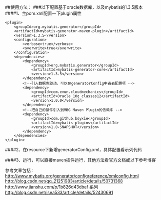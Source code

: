 ##使用方法：
###以下配置基于oracle数据库，以及mybatis的1.3.5版本  
####1、主pom.xml配置一下plugin属性
````
<plugin>
    <groupId>org.mybatis.generator</groupId>
    <artifactId>mybatis-generator-maven-plugin</artifactId>
    <version>1.3.5</version>
    <configuration>
        <verbose>true</verbose>
        <overwrite>true</overwrite>
    </configuration>
    <dependencies>
        <dependency>
            <groupId>org.mybatis.generator</groupId>
            <artifactId>mybatis-generator-core</artifactId>
            <version>1.3.5</version>
        </dependency>
        <!--引入数据库驱动，可以在generatorConfig中省去配置项 -->
        <dependency>
            <groupId>com.evun.cloudmechanics</groupId>
            <artifactId>Oracle_10g_classes12</artifactId>
            <version>1.0.0</version>
        </dependency>
        <!--把自己的插件引入到MBG Maven Plugin的依赖中 -->
        <dependency>
            <groupId>com.github.boyxie</groupId>
            <artifactId>mybatis-plugins</artifactId>
            <version>1.0-SNAPSHOT</version>
        </dependency>
    </dependencies>
</plugin>
````
####2、在resource下新增generatorConfig.xml，具体配置看示列代码    

####3、运行，可以直接maven插件运行，其他方法看官方文档或以下参考博客   

参考文章包括：   
http://www.mybatis.org/generator/configreference/xmlconfig.html    
http://blog.csdn.net/qq_21251983/article/details/50731368    
http://www.jianshu.com/p/1b826d43dbaf 系列    
http://blog.csdn.net/isea533/article/details/52430691    
